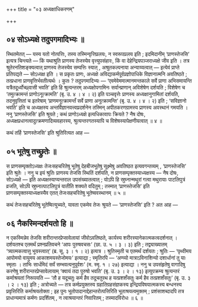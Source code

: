 +++
title = "०३ अध्यक्षाधिकरणम्"

+++

## ०४ सोऽध्यक्षे तदुपगमादिभ्यः ॥

स्थितमेतत् — यस्य यतो नोत्पत्तिः, तस्य तस्मिन्वृत्तिप्रलयः, न स्वरूपप्रलय इति ; इदमिदानीम् ‘प्राणस्तेजसि’ इत्यत्र चिन्त्यते — किं यथाश्रुति प्राणस्य तेजस्येव वृत्त्युपसंहारः, किं वा देहेन्द्रियपञ्जराध्यक्षे जीव इति । तत्र श्रुतेरनतिशङ्क्यत्वात् प्राणस्य तेजस्येव सम्पत्तिः स्यात् , अश्रुतकल्पनाया अन्याय्यत्वात् — इत्येवं प्राप्ते प्रतिपद्यते — सोऽध्यक्ष इति । स प्रकृतः प्राणः, अध्यक्षे अविद्याकर्मपूर्वप्रज्ञोपाधिके विज्ञानात्मनि अवतिष्ठते ; तत्प्रधाना प्राणवृत्तिर्भवतीत्यर्थः । कुतः ? तदुपगमादिभ्यः — ‘एवमेवेममात्मानमन्तकाले सर्वे प्राणा अभिसमायन्ति यत्रैतदूर्ध्वोच्छ्वासी भवति’ इति हि श्रुत्यन्तरम् अध्यक्षोपगामिनः सर्वान्प्राणान् अविशेषेण दर्शयति ; विशेषेण च ‘तमुत्क्रामन्तं प्राणोऽनूत्क्रामति’ (बृ. उ. ४ । ४ । २) इति पञ्चवृत्तेः प्राणस्य अध्यक्षानुगामितां दर्शयति, तदनुवृत्तितां च इतरेषाम् ‘प्राणमनूत्क्रामन्तँ सर्वे प्राणा अनूत्क्रामन्ति’ (बृ. उ. ४ । ४ । २) इति ; ‘सविज्ञानो भवति’ इति च अध्यक्षस्य अन्तर्विज्ञानवत्त्वप्रदर्शनेन तस्मिन् अपीतकरणग्रामस्य प्राणस्य अवस्थानं गमयति । ननु ‘प्राणस्तेजसि’ इति श्रूयते ; कथं प्राणोऽध्यक्षे इत्यधिकावापः क्रियते ? नैष दोषः, अध्यक्षप्रधानत्वादुत्क्रमणादिव्यवहारस्य, श्रुत्यन्तरगतस्यापि च विशेषस्यापेक्षणीयत्वात् ॥ ४ ॥

कथं तर्हि ‘प्राणस्तेजसि’ इति श्रुतिरित्यत आह —

## ०५ भूतेषु तच्छ्रुतेः ॥

स प्राणसम्पृक्तोऽध्यक्षः तेजःसहचरितेषु भूतेषु देहबीजभूतेषु सूक्ष्मेषु अवतिष्ठत इत्यवगन्तव्यम् , ‘प्राणस्तेजसि’ इति श्रुतेः । ननु च इयं श्रुतिः प्राणस्य तेजसि स्थितिं दर्शयति, न प्राणसम्पृक्तस्याध्यक्षस्य — नैष दोषः, सोऽध्यक्षे — इति अध्यक्षस्याप्यन्तराल उपसंख्यातत्वात् ; योऽपि हि स्रुघ्नान्मथुरां गत्वा मथुरायाः पाटलिपुत्रं व्रजति, सोऽपि स्रुघ्नात्पाटलिपुत्रं यातीति शक्यते वदितुम् ; तस्मात् ‘प्राणस्तेजसि’ इति प्राणसम्पृक्तस्याध्यक्षस्यैव एतत् तेजःसहचरितेषु भूतेष्ववस्थानम् ॥ ५ ॥

कथं तेजःसहचरितेषु भूतेष्वित्युच्यते, यावता एकमेव तेजः श्रूयते — ‘प्राणस्तेजसि’ इति ? अत आह —

## ०६ नैकस्मिन्दर्शयतो हि ॥

न एकस्मिन्नेव तेजसि शरीरान्तरप्रेप्सावेलायां जीवोऽवतिष्ठते, कार्यस्य शरीरस्यानेकात्मकत्वदर्शनात् । दर्शयतश्च एतमर्थं प्रश्नप्रतिवचने ‘आपः पुरुषवचसः’ (छा. उ. ५ । ३ । ३) इति ; तद्व्याख्यातम् ‘त्र्यात्मकत्वात्तु भूयस्त्वात्’ (ब्र. सू. ३ । १ । २) इत्यत्र । श्रुतिस्मृती च एतमर्थं दर्शयतः ; श्रुतिः — ‘पृथ्वीमय आपोमयो वायुमय आकाशमयस्तेजोमयः’ इत्याद्या ; स्मृतिरपि — ‘अण्व्यो मात्राऽविनाशिन्यो दशार्धानां तु याः स्मृताः । ताभिः सार्धमिदं सर्वं सम्भवत्यनुपूर्वशः’ (म. स्मृ. १ । २७) इत्याद्या । ननु च उपसंहृतेषु वागादिषु करणेषु शरीरान्तरप्रेप्सावेलायाम् ‘क्वायं तदा पुरुषो भवति’ (बृ. उ. ३ । २ । १३) इत्युपक्रम्य श्रुत्यन्तरं कर्माश्रयतां निरूपयति — ‘तौ ह यदूचतुः कर्म हैव तदूचतुरथ ह यत्प्रशशँसतुः कर्म हैव तत्प्रशशँसतुः’ (बृ. उ. ३ । २ । १३) इति ; अत्रोच्यते — तत्र कर्मप्रयुक्तस्य ग्रहातिग्रहसंज्ञकस्य इन्द्रियविषयात्मकस्य बन्धनस्य प्रवृत्तिरिति कर्माश्रयतोक्ता ; इह पुनः भूतोपादानाद्देहान्तरोत्पत्तिरिति भूताश्रयत्वमुक्तम् ; प्रशंसाशब्दादपि तत्र प्राधान्यमात्रं कर्मणः प्रदर्शितम् , न त्वाश्रयान्तरं निवारितम् ; तस्मादविरोधः ॥ ६ ॥
